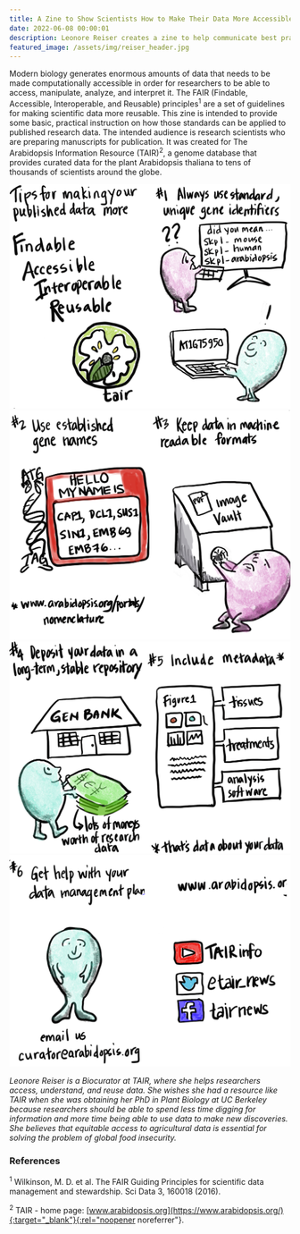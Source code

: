 ```yaml
---
title: A Zine to Show Scientists How to Make Their Data More Accessible
date: 2022-06-08 00:00:01
description: Leonore Reiser creates a zine to help communicate best practices of sharing plant DNA data. 
featured_image: /assets/img/reiser_header.jpg
---
```


Modern biology generates enormous amounts of data that needs to be made computationally accessible in order for researchers to be able to access, manipulate, analyze, and interpret it. The FAIR (Findable, Accessible, Interoperable, and Reusable) principles<sup>1</sup> are a set of guidelines for making scientific data more reusable. This zine is intended to provide some basic, practical instruction on how those standards can be applied to published research data. The intended audience is research scientists who are preparing manuscripts for publication. It was created for The Arabidopsis Information Resource (TAIR)<sup>2</sup>, a genome database that provides curated data for the plant Arabidopsis thaliana to tens of thousands of scientists around the globe.

<img src="../assets/img/posts/reiser_zine_1.png" class="img-fluid" alt="First page of zine is the title, Findable Accessible Interoperable Reusable, with a handdrawn logo of tair.  Second Page is titled with #1 Always use standard unique identifiers, with images of one pink cute monster confused in front of a computer with error message and another happy monster looking at computer with standardized identifier text. ">

<br>

<img src="../assets/img/posts/reiser_zine_2.png" class="img-fluid" alt="Third page of zine is titled with #2 Use established gene names. With a drawing of a name tag that says, Hello My Name is, then is proceeded with gene names. Fourth Page of Zine is titled with #3 Keep data in machine readable formats. With a sad pink cute monster trying to open a literal vault with the wording, image vault on it. ">

<br>

<img src="../assets/img/posts/reiser_zine_3.png" class="img-fluid" alt="Fifth page of zine is titled with #4 Deposit your data in a long-term, stable repository. There is a drawing of a cute happy blue monster depositing money into (gen) bank holding lots of moneys worth of research data.Sixth Page of zine is titled with #5 Include metadata. With a drawing of data and the words, that’s data about your data.">

<br>

<img src="../assets/img/posts/reiser_zine_4.png" class="img-fluid" alt="Seventh page of zine is titled with #6 Get help with your data management plan. Email curator@arabidopsis.orgEight Page of zine has the social media links including  website www.arabidopsis.org , youtube is TAIRinfo, twitter is etair_news, and facebook is tairnews.">
<br>

*Leonore Reiser is a Biocurator at TAIR, where she helps researchers access, understand, and reuse data. She wishes she had a resource like TAIR when she was obtaining her PhD in Plant Biology at UC Berkeley because researchers should be able to spend less time digging for information and more time being able to use data to make new discoveries. She believes that equitable access to agricultural data is essential for solving the problem of global food insecurity.*

### References

<sup>1</sup> Wilkinson, M. D. et al. The FAIR Guiding Principles for scientific data management and stewardship. Sci Data 3, 160018 (2016). 

<sup>2</sup> TAIR - home page: [www.arabidopsis.org](https://www.arabidopsis.org/){:target="_blank"}{:rel="noopener noreferrer"}.